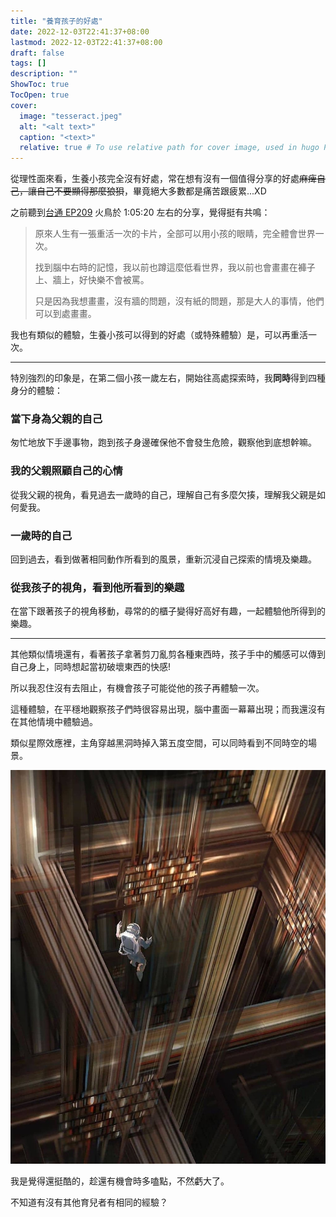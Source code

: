 ```yaml
---
title: "養育孩子的好處"
date: 2022-12-03T22:41:37+08:00
lastmod: 2022-12-03T22:41:37+08:00
draft: false
tags: []
description: ""
ShowToc: true
TocOpen: true
cover:
  image: "tesseract.jpeg"
  alt: "<alt text>"
  caption: "<text>"
  relative: true # To use relative path for cover image, used in hugo Page-bundles
---
```


從理性面來看，生養小孩完全沒有好處，常在想有沒有一個值得分享的好處~~麻痺自己，讓自己不要顯得那麼狼狽~~，畢竟絕大多數都是痛苦跟疲累...XD

之前聽到[台通 EP209](https://anchor.fm/taiwanfirstcommuter/episodes/EP209--ft-e1jqmuj/a-a83g7u6) 火鳥於 1:05:20 左右的分享，覺得挺有共鳴：

> 原來人生有一張重活一次的卡片，全部可以用小孩的眼睛，完全體會世界一次。
>
> 找到腦中右時的記憶，我以前也蹲這麼低看世界，我以前也會畫畫在褲子上、牆上，好快樂不會被罵。
>
> 只是因為我想畫畫，沒有牆的問題，沒有紙的問題，那是大人的事情，他們可以到處畫畫。


我也有類似的體驗，生養小孩可以得到的好處（或特殊體驗）是，可以再重活一次。

---

特別強烈的印象是，在第二個小孩一歲左右，開始往高處探索時，我**同時**得到四種身分的體驗：

### 當下身為父親的自己
匆忙地放下手邊事物，跑到孩子身邊確保他不會發生危險，觀察他到底想幹嘛。

### 我的父親照顧自己的心情
從我父親的視角，看見過去一歲時的自己，理解自己有多麼欠揍，理解我父親是如何愛我。

### 一歲時的自己
回到過去，看到做著相同動作所看到的風景，重新沉浸自己探索的情境及樂趣。

### 從我孩子的視角，看到他所看到的樂趣
在當下跟著孩子的視角移動，尋常的的櫃子變得好高好有趣，一起體驗他所得到的樂趣。

---

其他類似情境還有，看著孩子拿著剪刀亂剪各種東西時，孩子手中的觸感可以傳到自己身上，同時想起當初破壞東西的快感!

所以我忍住沒有去阻止，有機會孩子可能從他的孩子再體驗一次。

這種體驗，在平穩地觀察孩子們時很容易出現，腦中畫面一幕幕出現；而我還沒有在其他情境中體驗過。

類似星際效應裡，主角穿越黑洞時掉入第五度空間，可以同時看到不同時空的場景。

![](tesseract.jpeg)

我是覺得還挺酷的，趁還有機會時多嗑點，不然虧大了。

不知道有沒有其他育兒者有相同的經驗？